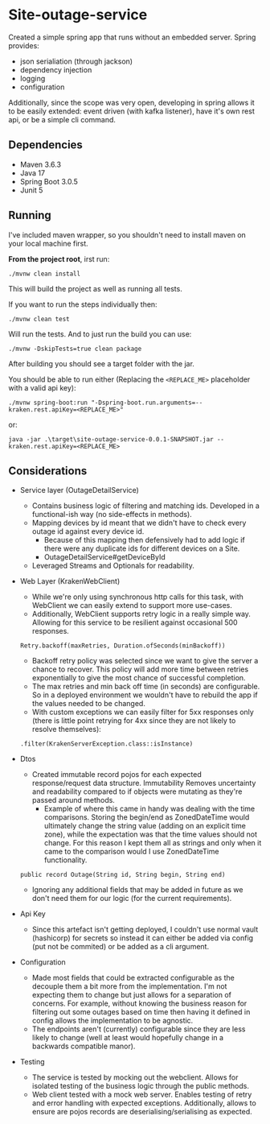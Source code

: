 # Site-outage-service

Created a simple spring app that runs without an embedded server. Spring provides:
- json serialiation (through jackson)
- dependency injection
- logging
- configuration
 
Additionally, since the scope was very open, developing in spring allows it to be easily extended: event driven (with kafka listener), have it's own rest api, or be a simple cli command.
## Dependencies
- Maven 3.6.3
- Java 17
- Spring Boot 3.0.5
- Junit 5

## Running

I've included maven wrapper, so you shouldn't need to install maven on your local machine first.

**From the project root**, irst run:

``./mvnw clean install``

This will build the project as well as running all tests.

If you want to run the steps individually then:

``./mvnw clean test``

Will run the tests. And to just run the build you can use:

``./mvnw -DskipTests=true clean package``


After building you should see a target folder with the jar.

You should be able to run either (Replacing the ``<REPLACE_ME>`` placeholder with a valid api key):

``./mvnw spring-boot:run "-Dspring-boot.run.arguments=--kraken.rest.apiKey=<REPLACE_ME>"``

or:

``java -jar .\target\site-outage-service-0.0.1-SNAPSHOT.jar --kraken.rest.apiKey=<REPLACE_ME>``


## Considerations

- Service layer (OutageDetailService)
  - Contains business logic of filtering and matching ids. Developed in a functional-ish way (no side-effects in methods).
  - Mapping devices by id meant that we didn't have to check every outage id against every device id.
    - Because of this mapping then defensively had to add logic if there were any duplicate ids for different devices on a Site.
    - OutageDetailService#getDeviceById
  - Leveraged Streams and Optionals for readability.
- Web Layer (KrakenWebClient)
  - While we're only using synchronous http calls for this task, with WebClient we can easily extend to support more use-cases.  
  - Additionally, WebClient supports retry logic in a really simple way. Allowing for this service to be resilient against occasional 500 responses.
    
  ``Retry.backoff(maxRetries, Duration.ofSeconds(minBackoff))``
  - Backoff retry policy was selected since we want to give the server a chance to recover. This policy will add more time between retries exponentially to give the most chance of successful completion.
  - The max retries and min back off time (in seconds) are configurable. So in a deployed environment we wouldn't have to rebuild the app if the values needed to be changed.
  - With custom exceptions we can easily filter for 5xx responses only (there is little point retrying for 4xx since they are not likely to resolve themselves):
    
  ``
      .filter(KrakenServerException.class::isInstance)
      ``
- Dtos
  - Created immutable record pojos for each expected response/request data structure. Immutability Removes uncertainty and readability compared to if objects were mutating as they're passed around methods.
    - Example of where this came in handy was dealing with the time comparisons. Storing the begin/end as ZonedDateTime would ultimately change the string value (adding on an explicit time zone), while the expectation was that the time values should not change. For this reason I kept them all as strings and only when it came to the comparison would I use ZonedDateTime functionality.
  
  ``public record Outage(String id, String begin, String end)``
  - Ignoring any additional fields that may be added in future as we don't need them for our logic (for the current requirements).
- Api Key
  - Since this artefact isn't getting deployed, I couldn't use normal vault (hashicorp) for secrets so instead it can either be added via config (put not be commited) or be added as a cli argument.
- Configuration
  - Made most fields that could be extracted configurable as the decouple them a bit more from the implementation. I'm not expecting them to change but just allows for a separation of concerns. For example, without knowing the business reason for filtering out some outages based on time then having it defined in config allows the implementation to be agnostic.
  - The endpoints aren't (currently) configurable since they are less likely to change (well at least would hopefully change in a backwards compatible manor).
- Testing
  - The service is tested by mocking out the webclient. Allows for isolated testing of the business logic through the public methods.
  - Web client tested with a mock web server. Enables testing of retry and error handling with expected exceptions. Additionally, allows to ensure are pojos records are deserialising/serialising as expected.